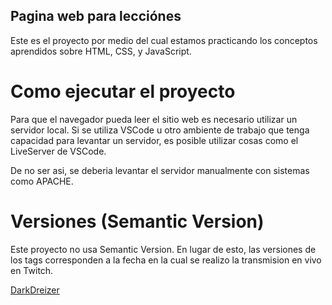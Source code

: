 ## Pagina web para lecciónes

Este es el proyecto por medio del cual estamos practicando los conceptos aprendidos sobre HTML, CSS, y JavaScript.

# Como ejecutar el proyecto

Para que el navegador pueda leer el sitio web es necesario utilizar un servidor local.
Si se utiliza VSCode u otro ambiente de trabajo que tenga capacidad para levantar un servidor, es posible utilizar cosas como el LiveServer de VSCode.

De no ser asi, se deberia levantar el servidor manualmente con sistemas como APACHE.

# Versiones (Semantic Version)

Este proyecto no usa Semantic Version. En lugar de esto, las versiones de los tags corresponden a la fecha en la cual se realizo la transmision en vivo en Twitch.

[DarkDreizer](www.twitch.com/darkdreizer)
